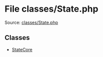 File classes/State.php
=========

Source: [classes/State.php](https://github.com/PrestaShop/PrestaShop/blob/1.6.0.3/classes/State.php)


Classes
-------

* [StateCore](class.StateCore.md)

